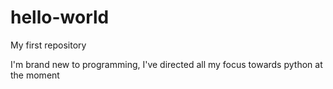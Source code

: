 # hello-world
My first repository

I'm brand new to programming, I've directed all my focus towards python at the moment
